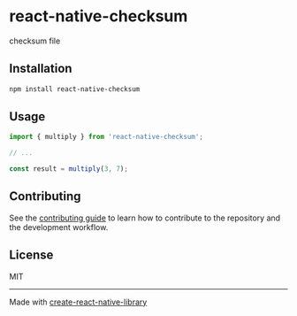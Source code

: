 # react-native-checksum

checksum file

## Installation

```sh
npm install react-native-checksum
```

## Usage


```js
import { multiply } from 'react-native-checksum';

// ...

const result = multiply(3, 7);
```


## Contributing

See the [contributing guide](CONTRIBUTING.md) to learn how to contribute to the repository and the development workflow.

## License

MIT

---

Made with [create-react-native-library](https://github.com/callstack/react-native-builder-bob)
